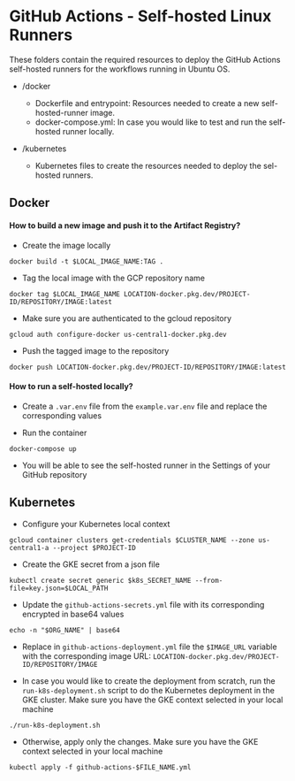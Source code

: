 <!--
    Licensed to the Apache Software Foundation (ASF) under one
    or more contributor license agreements.  See the NOTICE file
    distributed with this work for additional information
    regarding copyright ownership.  The ASF licenses this file
    to you under the Apache License, Version 2.0 (the
    "License"); you may not use this file except in compliance
    with the License.  You may obtain a copy of the License at

      http://www.apache.org/licenses/LICENSE-2.0

    Unless required by applicable law or agreed to in writing, software
    distributed under the License is distributed on an "AS IS" BASIS,
    WITHOUT WARRANTIES OR CONDITIONS OF ANY KIND, either express or implied.
    See the License for the specific language governing permissions and
    limitations under the License.
-->
# GitHub Actions - Self-hosted Linux Runners
These folders contain the required resources to deploy the GitHub Actions self-hosted runners for the workflows running in Ubuntu OS.
* /docker
  * Dockerfile and entrypoint: Resources needed to create a new self-hosted-runner image.
  * docker-compose.yml: In case you would like to test and run the self-hosted runner locally.

* /kubernetes
  * Kubernetes files to create the resources needed to deploy the sel-hosted runners.

## Docker

#### How to build a new image and push it to the Artifact Registry?
* Create the image locally

`docker build -t $LOCAL_IMAGE_NAME:TAG .`

* Tag the local image with the GCP repository name

`docker tag $LOCAL_IMAGE_NAME LOCATION-docker.pkg.dev/PROJECT-ID/REPOSITORY/IMAGE:latest`

* Make sure you are authenticated to the gcloud repository

`gcloud auth configure-docker us-central1-docker.pkg.dev`

* Push the tagged image to the repository

`docker push LOCATION-docker.pkg.dev/PROJECT-ID/REPOSITORY/IMAGE:latest`

#### How to run a self-hosted locally?

* Create a `.var.env` file from the `example.var.env` file and replace the corresponding values

* Run the container

`docker-compose up`

* You will be able to see the self-hosted runner in the Settings of your GitHub repository

## Kubernetes
* Configure your Kubernetes local context

`gcloud container clusters get-credentials $CLUSTER_NAME --zone us-central1-a --project $PROJECT-ID`

* Create the GKE secret from a json file 

 `kubectl create secret generic $k8s_SECRET_NAME --from-file=key.json=$LOCAL_PATH`

* Update the `github-actions-secrets.yml` file with its corresponding encrypted in base64 values

`echo -n "$ORG_NAME" | base64`

* Replace in `github-actions-deployment.yml` file the `$IMAGE_URL` variable with the corresponding image URL: `LOCATION-docker.pkg.dev/PROJECT-ID/REPOSITORY/IMAGE`

* In case you would like to create the deployment from scratch, run the `run-k8s-deployment.sh` script to do the Kubernetes deployment in the GKE cluster. Make sure you have the GKE context selected in your local machine

`./run-k8s-deployment.sh`

* Otherwise, apply only the changes. Make sure you have the GKE context selected in your local machine

`kubectl apply -f github-actions-$FILE_NAME.yml`
